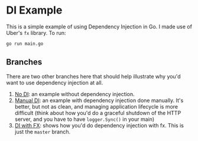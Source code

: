 # DI Example

This is a simple example of using Dependency Injection in Go. I made use of
Uber's `fx` library. To run:

```bash
go run main.go
```

## Branches

There are two other branches here that should help illustrate why you'd want to
use dependency injection at all.

1. [No DI](https://github.com/CrowderSoup/di-example/tree/no-di): an example
   without dependency injection.
2. [Manual DI](https://github.com/CrowderSoup/di-example/tree/manual-di): an
   example with dependency injection done manually. It's better, but not as
   clean, and managing application lifecycle is more difficult (think about how
   you'd do a graceful shutdown of the HTTP server, and you have to have
   `logger.Sync()` in your main)
3. [DI with FX](https://github.com/CrowderSoup/di-example/tree/master): shows
   how you'd do dependency injection with fx. This is just the `master` branch.
